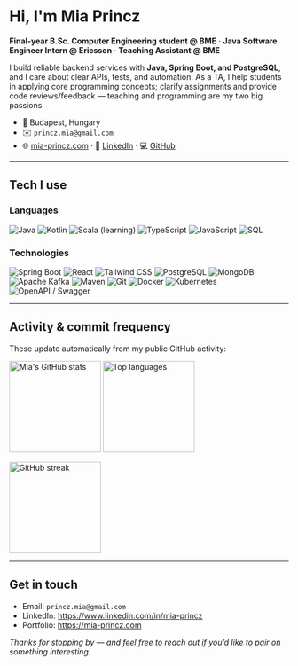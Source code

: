 # Hi, I'm Mia Princz

**Final-year B.Sc. Computer Engineering student @ BME** · **Java Software Engineer Intern @ Ericsson** · **Teaching Assistant @ BME**

I build reliable backend services with **Java, Spring Boot, and PostgreSQL**, and I care about clear APIs, tests, and automation. As a TA, I help students in applying core programming concepts; clarify assignments and provide code reviews/feedback — teaching and programming are my two big passions.

- 📍 Budapest, Hungary
- ✉️ `princz.mia@gmail.com`
- 🌐 [mia-princz.com](https://mia-princz.com) · 🔗 [LinkedIn](https://www.linkedin.com/in/mia-princz) · 💻 [GitHub](https://github.com/Princz-Mia)

---

## Tech I use

### Languages
![Java](https://img.shields.io/badge/Java-ED8B00?logo=java&logoColor=white)
![Kotlin](https://img.shields.io/badge/Kotlin-7F52FF?logo=kotlin&logoColor=white)
![Scala (learning)](https://img.shields.io/badge/Scala-Learning-red?logo=scala&logoColor=white)
![TypeScript](https://img.shields.io/badge/TypeScript-3178C6?logo=typescript&logoColor=white)
![JavaScript](https://img.shields.io/badge/JavaScript-F7DF1E?logo=javascript&logoColor=black)
![SQL](https://img.shields.io/badge/SQL-336791?logo=postgresql&logoColor=white)

### Technologies
![Spring Boot](https://img.shields.io/badge/Spring%20Boot-6DB33F?logo=springboot&logoColor=white)
![React](https://img.shields.io/badge/React-61DAFB?logo=react&logoColor=black)
![Tailwind CSS](https://img.shields.io/badge/Tailwind_CSS-06B6D4?logo=tailwindcss&logoColor=white)
![PostgreSQL](https://img.shields.io/badge/PostgreSQL-336791?logo=postgresql&logoColor=white)
![MongoDB](https://img.shields.io/badge/MongoDB-47A248?logo=mongodb&logoColor=white)
![Apache Kafka](https://img.shields.io/badge/Apache%20Kafka-231F20?logo=apachekafka&logoColor=white)
![Maven](https://img.shields.io/badge/Maven-C71A36?logo=apachemaven&logoColor=white)
![Git](https://img.shields.io/badge/Git-F05032?logo=git&logoColor=white)
![Docker](https://img.shields.io/badge/Docker-2496ED?logo=docker&logoColor=white)
![Kubernetes](https://img.shields.io/badge/Kubernetes-326CE5?logo=kubernetes&logoColor=white)
![OpenAPI / Swagger](https://img.shields.io/badge/OpenAPI%2FSwagger-85EA2D?logo=swagger&logoColor=black)

---

## Activity & commit frequency

These update automatically from my public GitHub activity:

<p align="left">
  <img height="165" src="https://github-readme-stats.vercel.app/api?username=Princz-Mia&show_icons=true&include_all_commits=true&hide=issues&rank_icon=github" alt="Mia's GitHub stats" />
  <img height="165" src="https://github-readme-stats.vercel.app/api/top-langs/?username=Princz-Mia&layout=compact&langs_count=8&hide=html,css" alt="Top languages" />
</p>

<p align="left">
  <img height="165" src="https://streak-stats.demolab.com?user=Princz-Mia&date_format=j%20M%5B%20Y%5D" alt="GitHub streak" />
</p>

---

## Get in touch

- Email: `princz.mia@gmail.com`  
- LinkedIn: https://www.linkedin.com/in/mia-princz  
- Portfolio: https://mia-princz.com

*Thanks for stopping by — and feel free to reach out if you’d like to pair on something interesting.*
